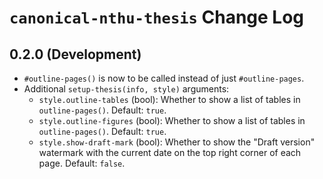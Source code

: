 # `canonical-nthu-thesis` Change Log

## 0.2.0 (Development)

- `#outline-pages()` is now to be called instead of just `#outline-pages`.
- Additional `setup-thesis(info, style)` arguments:
  - `style.outline-tables` (bool): Whether to show a list of tables in `outline-pages()`.  Default: `true`.
  - `style.outline-figures` (bool): Whether to show a list of tables in `outline-pages()`.  Default: `true`.
  - `style.show-draft-mark` (bool): Whether to show the "Draft version" watermark with the current date on the top right corner of each page.  Default: `false`.
